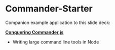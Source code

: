 # Commander-Starter

Companion example application to this slide deck:

<b>[Conquering Commander.js](https://slides.com/timsanteford/conquering-commander-js)</b>
- Writing large command line tools in Node

